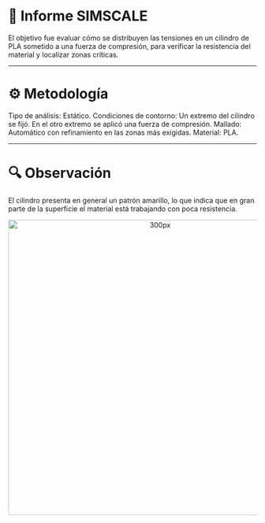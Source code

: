 # 📌 Informe SIMSCALE 
El objetivo fue evaluar cómo se distribuyen las tensiones en un cilindro de PLA sometido a una fuerza de compresión, para verificar la resistencia del material y localizar zonas críticas. 

---

# ⚙️ Metodología 
Tipo de análisis: Estático.
Condiciones de contorno: Un extremo del cilindro se fijó. En el otro extremo se aplicó una fuerza de compresión. 
Mallado: Automático con refinamiento en las zonas más exigidas. 
Material: PLA.

---

# 🔍 Observación
El cilindro presenta en general un patrón amarillo, lo que indica que en gran parte de la superficie el material está trabajando con poca resistencia.

<p align= "center">
  <img src="https://github.com/aquinoestoyxd/Proyecto_de_Ingenieria_1/blob/main/Im%C3%A1genes/cilindro.jpeg" alt="300px" width="600px"/>
</p>
